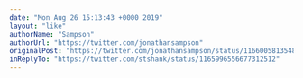 ```yaml
---
date: "Mon Aug 26 15:13:43 +0000 2019"
layout: "like"
authorName: "Sampson"
authorUrl: "https://twitter.com/jonathansampson"
originalPost: "https://twitter.com/jonathansampson/status/1166005813548396549"
inReplyTo: "https://twitter.com/stshank/status/1165996556677312512"
---
```

